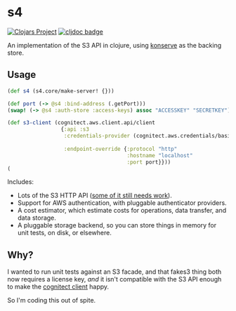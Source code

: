 # s4

[![Clojars Project](https://img.shields.io/clojars/v/s4.svg)](https://clojars.org/s4)
[![cljdoc badge](https://cljdoc.org/badge/s4/s4)](https://cljdoc.org/d/s4/s4/CURRENT)

An implementation of the S3 API in clojure, using [konserve](https://github.com/replikativ/konserve) as
the backing store.

## Usage

```clojure
(def s4 (s4.core/make-server! {}))

(def port (-> @s4 :bind-address (.getPort)))
(swap! (-> @s4 :auth-store :access-keys) assoc "ACCESSKEY" "SECRETKEY")

(def s3-client (cognitect.aws.client.api/client
                 {:api :s3
                  :credentials-provider (cognitect.aws.credentials/basic-credentials-provider {:access-key-id "ACCESSKEY"
                                                                                               :secret-access-key "SECRETKEY"})
                  :endpoint-override {:protocol "http"
                                      :hostname "localhost"
                                      :port port}}))
(
```

Includes:

* Lots of the S3 HTTP API ([some of it still needs work](https://github.com/csm/s4/blob/master/TODO.md)).
* Support for AWS authentication, with pluggable authenticator providers.
* A cost estimator, which estimate costs for operations, data transfer, and data storage.
* A pluggable storage backend, so you can store things in memory for unit tests,
  on disk, or elsewhere.

## Why?

I wanted to run unit tests against an S3 facade, and that fakes3 thing both now
requires a license key, *and* it isn't compatible with the S3 API enough to make
the [cognitect client](https://github.com/cognitect-labs/aws-api) happy.

So I'm coding this out of spite.